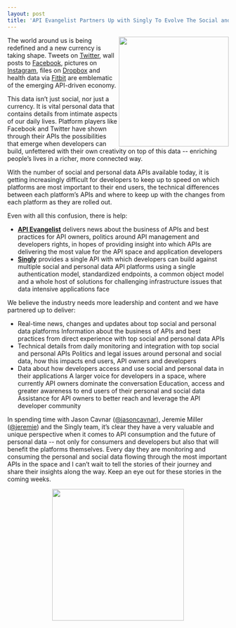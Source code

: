 ```yaml
---
layout: post
title: 'API Evangelist Partners Up with Singly To Evolve The Social and Personal API Space'
---
```

<p><a title="Singly" href="https://singly.com"><img src="http://kinlane-productions.s3.amazonaws.com/singly/singly-logo-horizontal.png" alt="" width="250" align="right" /></a></p>
<p>The world around us is being redefined and a new currency is taking shape.  Tweets on <a title="Twitter" href="http://twitter.com">Twitter</a>, wall posts to <a title="Facebook" href="http://facebook.com">Facebook</a>, pictures on <a title="Instagram" href="http://instagram.com">Instagram</a>, files on <a title="Dropbox" href="http://dropbox.com">Dropbox</a> and health data via <a href="http://fitbit.com">Fitbit</a> are emblematic of the emerging API-driven economy.</p>
<p>This data isn&rsquo;t just social, nor just a currency. It is vital personal data that contains details from intimate aspects of our daily lives.  Platform players like Facebook and Twitter have shown through their APIs the possibilities that emerge when developers can build, unfettered with their own creativity on top of this data -- enriching people&rsquo;s lives in a richer, more connected way.</p>
<p>With the number of social and personal data APIs available today, it is getting increasingly difficult for developers to keep up to speed on which platforms are most important to their end users, the technical differences between each platform&rsquo;s APIs and where to keep up with the changes from each platform as they are rolled out.</p>
<p>Even with all this confusion, there is help:</p>
<ul class="mainlist">
<li><strong><a title="API Evangelist" href="http://apievangelist.com">API Evangelist</a></strong> delivers news about the business of APIs and best practices for API owners, politics around API management and developers rights, in hopes of providing insight into which APIs are delivering the most value for the API space and application developers</li>
<li><strong><a title="Singly" href="https://singly.com">Singly</a></strong> provides a single API with which developers can build against multiple social and personal data API platforms using a single authentication model, standardized endpoints, a common object model and a whole host of solutions for challenging infrastructure issues that data intensive applications face</li>
</ul>
<p>We believe the industry needs more leadership and content and we have partnered up to deliver:</p>
<ul class="mainlist">
<li>Real-time news, changes and updates about top social and personal data platforms Information about the business of APIs and best practices from direct experience with top social and personal data APIs</li>
<li>Technical details from daily monitoring and integration with top social and personal APIs Politics and legal issues around personal and social data, how this impacts end users, API owners and developers</li>
<li>Data about how developers access and use social and personal data in their applications A larger voice for developers in a space, where currently API owners dominate the conversation Education, access and greater awareness to end users of their personal and social data Assistance for API owners to better reach and leverage the API developer community</li>
</ul>
<p>In spending time with Jason Cavnar (<a title="@jasoncavnar" href="https://twitter.com/jasoncavnar">@jasoncavnar</a>), Jeremie Miller (<a title="@jeremie" href="https://twitter.com/jeremie">@jeremie</a>) and the Singly team, it&rsquo;s clear they have a very valuable and unique perspective when it comes to API consumption and the future of personal data -- not only for consumers and developers but also that will benefit the platforms themselves. Every day they are monitoring and consuming the personal and social data flowing through the most important APIs in the space and I can&rsquo;t wait to tell the stories of their journey and share their insights along the way. Keep an eye out for these stories in the coming weeks.</p>
<p><a title="Singly" href="https://singly.com"><img style="display: block; margin-left: auto; margin-right: auto;" src="http://kinlane-productions.s3.amazonaws.com/singly/powered-by-singly-horizontal.png" alt="" width="300" /></a></p>